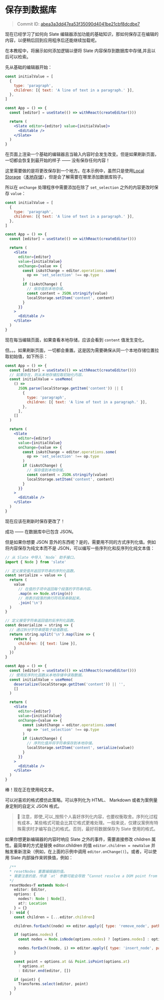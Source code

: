 # 保存到数据库

> Commit ID: [abea3a3dd47ea53f35090d4041be21cbf8dcdbe7](https://github.com/ianstormtaylor/slate/blob/main/docs/walkthroughs/06-saving-to-a-database.md)

现在已经学习了如何向 Slate 编辑器添加功能的基础知识，那如何保存正在编辑的内容，以便稍后回到应用程序后还能继续加载呢。

在本教程中，将展示如何添加逻辑以便将 Slate 内容保存到数据库中存储,并且以后可以检索。

先从基础的编辑器开始：

```jsx
const initialValue = [
  {
    type: 'paragraph',
    children: [{ text: 'A line of text in a paragraph.' }],
  },
]

const App = () => {
  const [editor] = useState(() => withReact(createEditor()))

  return (
    <Slate editor={editor} value={initialValue}>
      <Editable />
    </Slate>
  )
}
```

在页面上渲染一个基础的编辑器且当输入内容时会发生改变。但是如果刷新页面，一切都会恢复到最开始的样子 —— 没有保存任何内容！

这里需要做的是将更改保存到一个地方。在本示例中，虽然只是使用[Local Storage](https://developer.mozilla.org/en-US/docs/Web/API/Window/localStorage)（[本地存储](https://developer.mozilla.org/zh-CN/docs/Web/API/Window/localStorage)），但是会了解需要在哪里添加数据库钩子。

所以在 `onChange` 处理程序中需要添加在除了 `set_selection` 之外的内容更改时保存 `value`：

```jsx
const initialValue = [
  {
    type: 'paragraph',
    children: [{ text: 'A line of text in a paragraph.' }],
  },
]

const App = () => {
  const [editor] = useState(() => withReact(createEditor()))

  return (
    <Slate
      editor={editor}
      value={initialValue}
      onChange={value => {
        const isAstChange = editor.operations.some(
          op => 'set_selection' !== op.type
        )
        if (isAstChange) {
          // 保存值到本地存储。
          const content = JSON.stringify(value)
          localStorage.setItem('content', content)
        }
      }}
    >
      <Editable />
    </Slate>
  )
}
```

现在每当编辑页面，如果查看本地存储，应该会看到 `content` 值发生变化。

但。。。如果刷新页面，一切都会重置。这是因为需要确保从同一个本地存储位置拉取初始值，如下所示：

```jsx
const App = () => {
  const [editor] = useState(() => withReact(createEditor()))
  // 如果存在，则从本地存储拉取初始化内容。
  const initialValue = useMemo(
    () =>
      JSON.parse(localStorage.getItem('content')) || [
        {
          type: 'paragraph',
          children: [{ text: 'A line of text in a paragraph.' }],
        },
      ],
    []
  )

  return (
    <Slate
      editor={editor}
      value={initialValue}
      onChange={value => {
        const isAstChange = editor.operations.some(
          op => 'set_selection' !== op.type
        )
        if (isAstChange) {
          // 保存值到本地存储。
          const content = JSON.stringify(value)
          localStorage.setItem('content', content)
        }
      }}
    >
      <Editable />
    </Slate>
  )
}
```

现在应该在刷新时保存更改了！

成功 —— 在数据库中已包含 JSON。

但是如果你想要 JSON 意外的东西呢？是的，需要用不同的方式序列化值。例如将内容保存为纯文本而不是 JSON，可以编写一些序列化和反序列化纯文本值：

```jsx
// 从 Slate 中导入 `Node` 助手接口。
import { Node } from 'slate'

// 定义接受值并返回字符串的序列化函数。
const serialize = value => {
  return (
    value
      // 在值的子项中返回每个段落的字符串内容。
      .map(n => Node.string(n))
      // 用表示段落的换行符将其串联起来。
      .join('\n')
  )
}

// 定义接受字符串返回值的反序列化函数。
const deserialize = string => {
  // 通过拆分字符串提取子级值数组。
  return string.split('\n').map(line => {
    return {
      children: [{ text: line }],
    }
  })
}

const App = () => {
  const [editor] = useState(() => withReact(createEditor()))
  // 使用反序列化函数从本地存储中读取数据。
  const initialValue = useMemo(
    deserialize(localStorage.getItem('content')) || '',
    []
  )

  return (
    <Slate
      editor={editor}
      value={initialValue}
      onChange={value => {
        const isAstChange = editor.operations.some(
          op => 'set_selection' !== op.type
        )
        if (isAstChange) {
          // 序列化值并将字符串保存到本地存储。
          localStorage.setItem('content', serialize(value))
        }
      }}
    >
      <Editable />
    </Slate>
  )
}
```

棒！现在正在使用纯文本。

可以对喜欢的格式模仿此策略。可以序列化为 HTML、 Markdown 或者为案例量身定制的自定义 JSON 格式。

> 🤖 注意，即使_可以_按照个人喜好序列化内容，也要权衡取舍。序列化过程有成本，某些格式可能会比其它格式更难处理。一般来说，仅建议案例有特殊需求时才编写自己的格式。否则，最好将数据保存为 Slate 使用的格式。

如果你想更新编辑器的内容时响应 Slate 之外的事件，需要直接修改 children 属性。最简单的方式是替换 editor.children 的值 `editor.children = newValue` 并触发重新渲染（例如，在上面的示例中调用 `editor.onChange()`）。或者，可以使用 Slate 内部操作来转换值，例如：

```javascript
  /**
  * resetNodes 重置编辑器的值。
  * 需要注意的是，传递 `at` 参数可能会导致 “Cannot resolve a DOM point from Slate point” 错误。
  */
  resetNodes<T extends Node>(
    editor: Editor,
    options: {
      nodes?: Node | Node[],
      at?: Location
    } = {}
  ): void {
    const children = [...editor.children]

    children.forEach((node) => editor.apply({ type: 'remove_node', path: [0], node }))

    if (options.nodes) {
      const nodes = Node.isNode(options.nodes) ? [options.nodes] : options.nodes

      nodes.forEach((node, i) => editor.apply({ type: 'insert_node', path: [i], node: node }))
    }

    const point = options.at && Point.isPoint(options.at)
      ? options.at
      : Editor.end(editor, [])

    if (point) {
      Transforms.select(editor, point)
    }
  }
```
